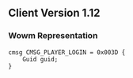 ## Client Version 1.12

### Wowm Representation
```rust,ignore
cmsg CMSG_PLAYER_LOGIN = 0x003D {
    Guid guid;    
}

```
